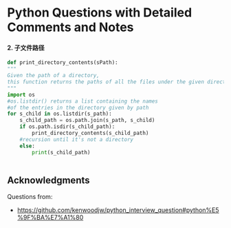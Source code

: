 # Python Questions with Detailed Comments and Notes

#### 2. 子文件路径
```python
def print_directory_contents(sPath):
"""
Given the path of a directory, 
this function returns the paths of all the files under the given directory
"""
import os
#os.listdir() returns a list containing the names 
#of the entries in the directory given by path
for s_child in os.listdir(s_path):
    s_child_path = os.path.join(s_path, s_child)
    if os.path.isdir(s_child_path):
        print_directory_contents(s_child_path)  
    #recursion until it's not a directory
    else:
        print(s_child_path)
  
```

## Acknowledgments

Questions from:
* https://github.com/kenwoodjw/python_interview_question#python%E5%9F%BA%E7%A1%80
